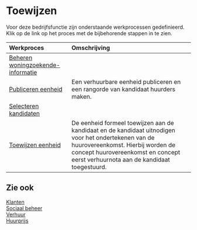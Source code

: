 # Toewijzen

Voor deze bedrijfsfunctie zijn onderstaande werkprocessen gedefinieerd. Klik op de link op het proces met de bijbehorende stappen in te zien.

Werkproces | Omschrijving
:--- | :---
[Beheren woningzoekende-informatie](beheren-woningzoekende-informatie/) | 
[Publiceren eenheid](publiceren-eenheid/) | Een verhuurbare eenheid publiceren en een rangorde van kandidaat huurders maken.
[Selecteren kandidaten](selecteren-kandidaten/) | 
[Toewijzen eenheid](toewijzen-eenheid/) | De eenheid formeel toewijzen aan de kandidaat en de kandidaat uitnodigen voor het ondertekenen van de huurovereenkomst. Hierbij worden de concept huurovereenkomst en concept eerst verhuurnota aan de kandidaat toegestuurd.

## Zie ook

[Klanten](../klanten/)  
[Sociaal beheer](../sociaal-beheer/)  
[Verhuur](../uitvoeren-ontwikkelproject/)  
[Huurprijs](../uitvoeren-ontwikkelproject/)
